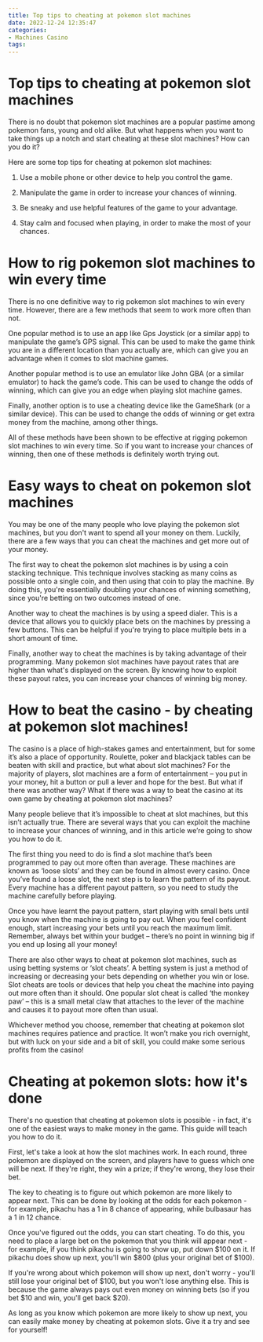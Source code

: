 ```yaml
---
title: Top tips to cheating at pokemon slot machines 
date: 2022-12-24 12:35:47
categories:
- Machines Casino
tags:
---
```



#  Top tips to cheating at pokemon slot machines 

There is no doubt that pokemon slot machines are a popular pastime among pokemon fans, young and old alike. But what happens when you want to take things up a notch and start cheating at these slot machines? How can you do it?

Here are some top tips for cheating at pokemon slot machines:

1. Use a mobile phone or other device to help you control the game.

2. Manipulate the game in order to increase your chances of winning.

3. Be sneaky and use helpful features of the game to your advantage.

4. Stay calm and focused when playing, in order to make the most of your chances.

#  How to rig pokemon slot machines to win every time 

There is no one definitive way to rig pokemon slot machines to win every time. However, there are a few methods that seem to work more often than not.

One popular method is to use an app like Gps Joystick (or a similar app) to manipulate the game’s GPS signal. This can be used to make the game think you are in a different location than you actually are, which can give you an advantage when it comes to slot machine games.

Another popular method is to use an emulator like John GBA (or a similar emulator) to hack the game’s code. This can be used to change the odds of winning, which can give you an edge when playing slot machine games.

Finally, another option is to use a cheating device like the GameShark (or a similar device). This can be used to change the odds of winning or get extra money from the machine, among other things.

All of these methods have been shown to be effective at rigging pokemon slot machines to win every time. So if you want to increase your chances of winning, then one of these methods is definitely worth trying out.

#  Easy ways to cheat on pokemon slot machines 

You may be one of the many people who love playing the pokemon slot machines, but you don't want to spend all your money on them. Luckily, there are a few ways that you can cheat the machines and get more out of your money.

The first way to cheat the pokemon slot machines is by using a coin stacking technique. This technique involves stacking as many coins as possible onto a single coin, and then using that coin to play the machine. By doing this, you're essentially doubling your chances of winning something, since you're betting on two outcomes instead of one.

Another way to cheat the machines is by using a speed dialer. This is a device that allows you to quickly place bets on the machines by pressing a few buttons. This can be helpful if you're trying to place multiple bets in a short amount of time.

Finally, another way to cheat the machines is by taking advantage of their programming. Many pokemon slot machines have payout rates that are higher than what's displayed on the screen. By knowing how to exploit these payout rates, you can increase your chances of winning big money.

#  How to beat the casino - by cheating at pokemon slot machines! 

The casino is a place of high-stakes games and entertainment, but for some it’s also a place of opportunity. Roulette, poker and blackjack tables can be beaten with skill and practice, but what about slot machines? For the majority of players, slot machines are a form of entertainment – you put in your money, hit a button or pull a lever and hope for the best. But what if there was another way? What if there was a way to beat the casino at its own game by cheating at pokemon slot machines?

Many people believe that it’s impossible to cheat at slot machines, but this isn’t actually true. There are several ways that you can exploit the machine to increase your chances of winning, and in this article we’re going to show you how to do it.

The first thing you need to do is find a slot machine that’s been programmed to pay out more often than average. These machines are known as ‘loose slots’ and they can be found in almost every casino. Once you’ve found a loose slot, the next step is to learn the pattern of its payout. Every machine has a different payout pattern, so you need to study the machine carefully before playing.

Once you have learnt the payout pattern, start playing with small bets until you know when the machine is going to pay out. When you feel confident enough, start increasing your bets until you reach the maximum limit. Remember, always bet within your budget – there’s no point in winning big if you end up losing all your money!

There are also other ways to cheat at pokemon slot machines, such as using betting systems or ‘slot cheats’. A betting system is just a method of increasing or decreasing your bets depending on whether you win or lose. Slot cheats are tools or devices that help you cheat the machine into paying out more often than it should. One popular slot cheat is called ‘the monkey paw’ – this is a small metal claw that attaches to the lever of the machine and causes it to payout more often than usual.

Whichever method you choose, remember that cheating at pokemon slot machines requires patience and practice. It won’t make you rich overnight, but with luck on your side and a bit of skill, you could make some serious profits from the casino!

#  Cheating at pokemon slots: how it's done

There's no question that cheating at pokemon slots is possible - in fact, it's one of the easiest ways to make money in the game. This guide will teach you how to do it.

First, let's take a look at how the slot machines work. In each round, three pokemon are displayed on the screen, and players have to guess which one will be next. If they're right, they win a prize; if they're wrong, they lose their bet.

The key to cheating is to figure out which pokemon are more likely to appear next. This can be done by looking at the odds for each pokemon - for example, pikachu has a 1 in 8 chance of appearing, while bulbasaur has a 1 in 12 chance.

Once you've figured out the odds, you can start cheating. To do this, you need to place a large bet on the pokemon that you think will appear next - for example, if you think pikachu is going to show up, put down $100 on it. If pikachu does show up next, you'll win $800 (plus your original bet of $100).

If you're wrong about which pokemon will show up next, don't worry - you'll still lose your original bet of $100, but you won't lose anything else. This is because the game always pays out even money on winning bets (so if you bet $10 and win, you'll get back $20).

As long as you know which pokemon are more likely to show up next, you can easily make money by cheating at pokemon slots. Give it a try and see for yourself!